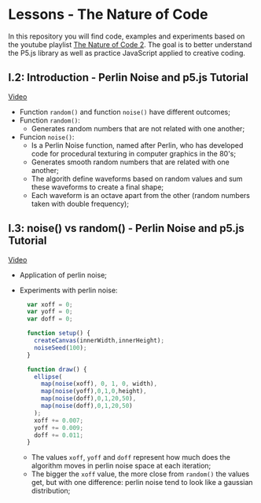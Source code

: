 # Lessons - The Nature of Code

In this repository you will find code, examples and experiments based on the youtube playlist [The Nature of Code 2](https://www.youtube.com/playlist?list=PLRqwX-V7Uu6ZV4yEcW3uDwOgGXKUUsPOM). The goal is to better understand the P5.js library as well as practice JavaScript applied to creative coding.

## I.2: Introduction - Perlin Noise and p5.js Tutorial
[Video](https://youtu.be/Qf4dIN99e2w?list=PLRqwX-V7Uu6ZV4yEcW3uDwOgGXKUUsPOM&t=606)

  * Function ```random()``` and function ```noise()``` have different outcomes;
  * Function ```random()```:
    * Generates random numbers that are not related with one another;
  * Funcion ```noise()```:
    * Is a Perlin Noise function, named after Perlin, who has developed code for procedural texturing in computer graphics in the 80's;
    * Generates smooth random numbers that are related with one another;
    * The algorith define waveforms based on random values and sum these waveforms to create a final shape;
    * Each waveform is an octave apart from the other (random numbers taken with double frequency);

## I.3: noise() vs random() - Perlin Noise and p5.js Tutorial
[Video](https://www.youtube.com/watch?v=YcdldZ1E9gU&list=PLRqwX-V7Uu6ZV4yEcW3uDwOgGXKUUsPOM&index=4)

  * Application of perlin noise;
  * Experiments with perlin noise:

    ```js
      var xoff = 0;
      var yoff = 0;
      var doff = 0;

      function setup() {
        createCanvas(innerWidth,innerHeight);
        noiseSeed(100);
      }

      function draw() {
        ellipse(
          map(noise(xoff), 0, 1, 0, width),
          map(noise(yoff),0,1,0,height),
          map(noise(doff),0,1,20,50),
          map(noise(doff),0,1,20,50)
        );
        xoff += 0.007;
        yoff += 0.009;
        doff += 0.011;
      }
    ```

    * The values `xoff`, `yoff` and `doff` represent how much does the algorithm moves in perlin noise space at each iteration;
    * The bigger the `xoff` value, the more close from `random()` the values get, but with one difference: perlin noise tend to look like a gaussian distribution;



